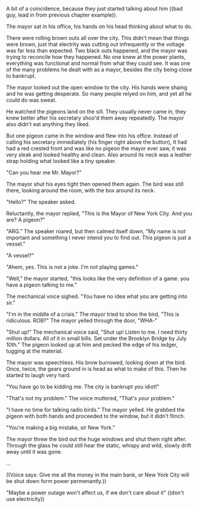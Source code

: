 A bit of a coincidence, because they just started talking about him ((bad guy, lead in from previous chapter example)).

The mayor sat in his office, his hands on his head thinking about what to do.

There were rolling brown outs all over the city. This didn't mean that things were brown, just that electrity was cutting out infrequently or the voltage was far less than expected. Two black outs happened, and the mayor was trying to reconcile how they happened. No one knew at the power plants, everything was functional and normal from what they could see. It was one of the many problems he dealt with as a mayor, besides the city being close to bankrupt.

The mayor looked out the open window to the city. His hands were shaing and he was getting desperate. So many people relyed on him, and yet all he could do was sweat.

He watched the pigeons land on the sill. They usually never came in, they knew better after his secretary shoo'd them away repeatedly. The mayor also didn't eat anything they liked.

But one pigeon came in the window and flew into his office. Instead of calling his secretary immediately (his finger right above the button), It had had a red crested front and was like no pigeon the mayor ever saw, it was very sleak and looked healthy and clean. Also around its neck was a leather strap holding what looked like a tiny speaker.

"Can you hear me Mr. Mayor?"

The mayor shut his eyes tight then opened them again. The bird was still there, looking around the room, with the box around its neck.

"Hello?" The speaker asked.

Reluctantly, the mayor replied, "This is the Mayor of New York City. And you are? A pigeon?"

"ARG." The speaker roared, but then calmed itself down, "My name is not important and something I never intend you to find out. This pigeon is just a vessel."

"A vessel?"

"Ahem, yes. This is not a joke. I'm not playing games."

"Well," the mayor started, "this looks like the very definition of a game. you have a pigeon talking to me."

The mechanical voice sighed. "You have no idea what you are getting into sir."

"I'm in the middle of a crisis." The mayor tried to shoo the bird, "This is ridiculous. ROB?" The mayor yelled through the door, "WHA-"

"Shut up!" The mechanical voice said, "Shut up! Listen to me. I need thirty million dollars. All of it in small bills. Set under the Brooklyn Bridge by July 10th." The pigeon looked up at him and pecked the edge of his ledger, tugging at the material. 

The mayor was speechless. His brow burrowed, looking down at the bird. Once, twice, the gears ground in is head as what to make of this. Then he started to laugh very hard.

"You have go to be kidding me. The city is bankrupt you idiot!"

"That's not my problem." The voice muttered, "That's _your_ problem."

"I have no time for talking radio birds." The mayor yelled. He grabbed the pigeon with both hands and proceeded to the window, but it didn't flinch.

"You're making a big mistake, sir New York."

The mayor threw the bird out the huge windows and shut them right after. Through the glass he could still hear the static, whispy and wild, slowly drift away until it was gone.



...

((Voice says: Give me all the money in the main bank, or New York City will be shut down form power permenantly.))










"Maybe a power outage won't affect us, if we don't care about it" ((don't use electricity))